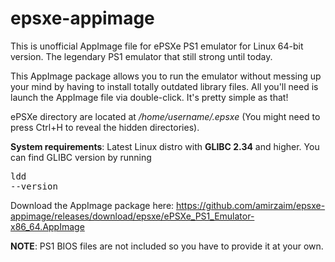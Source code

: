 # epsxe-appimage
This is unofficial AppImage file for ePSXe PS1 emulator for Linux 64-bit version. The legendary PS1 emulator that still strong until today.

This AppImage package allows you to run the emulator without messing up your mind by having to install totally outdated library files. All you'll need is launch the AppImage file via double-click. It's pretty simple as that!

ePSXe directory are located at <i>/home/username/.epsxe</i> (You might need to press Ctrl+H to reveal the hidden directories).

<b>System requirements</b>: Latest Linux distro with <b>GLIBC 2.34</b> and higher. You can find GLIBC version by running <pre>ldd --version</pre>

Download the AppImage package here: https://github.com/amirzaim/epsxe-appimage/releases/download/epsxe/ePSXe_PS1_Emulator-x86_64.AppImage

<b>NOTE</b>: PS1 BIOS files are not included so you have to provide it at your own. 
